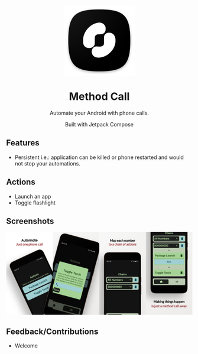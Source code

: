<div align="center">

<img width="" src="app/src/main/res/mipmap-xxxhdpi/ic_launcher.png" alt="Shelf" align="center">

# Method Call

Automate your Android with phone calls.

Built with Jetpack Compose

</div>

## Features
- Persistent i.e.: application can be killed or phone restarted and would not stop your automations.

## Actions
- Launch an app
- Toggle flashlight

## Screenshots
<img alt="Shelf home screen" src="fastlane/metadata/android/en-US/images/phoneScreenshots/1.png" width="25%"><img alt="Shelf home screen" src="fastlane/metadata/android/en-US/images/phoneScreenshots/2.png" width="25%"><img alt="Shelf home screen" src="fastlane/metadata/android/en-US/images/phoneScreenshots/3.png" width="25%"><img alt="Shelf home screen" src="fastlane/metadata/android/en-US/images/phoneScreenshots/4.png" width="25%">

## Feedback/Contributions
- Welcome
